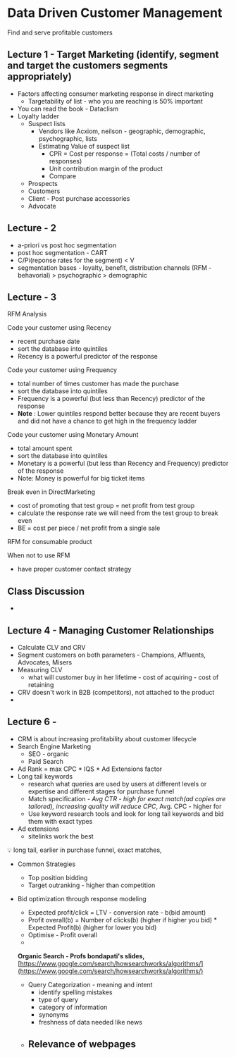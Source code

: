 # Data Driven Customer Management

Find and serve profitable customers

## Lecture 1 - Target Marketing (identify, segment and target the customers segments appropriately)

- Factors affecting consumer marketing response in direct marketing
    - Targetability of list - who you are reaching is 50% important
- You can read the book - Dataclism
- Loyalty ladder
    - Suspect lists
        - Vendors like Acxiom, neilson - geographic, demographic, psychographic, lists
        - Estimating Value of suspect list
            - CPR = Cost per response  = (Total costs / number of responses)
            - Unit contribution margin of the product
            - Compare
    - Prospects
    - Customers
    - Client  - Post purchase accessories
    - Advocate

## Lecture - 2

- a-priori vs post hoc segmentation
- post hoc segmentation - CART
- C/Pi(reponse rates for the segment) < V
- segmentation bases - loyalty, benefit, distribution channels (RFM - behavorial) > psychographic > demographic

## Lecture - 3

RFM Analysis

Code your customer using Recency

- recent purchase date
- sort the database into quintiles
- Recency is a powerful predictor of the response

Code your customer using Frequency

- total number of times customer has made the purchase
- sort the database into quintiles
- Frequency is a powerful (but less than Recency) predictor of the response
- **Note** : Lower quintiles respond better because they are recent buyers and did not have a chance to get high in the frequency ladder

Code your customer using Monetary Amount

- total amount spent
- sort the database into quintiles
- Monetary is a powerful (but less than Recency and Frequency) predictor of the response
- Note: Money is powerful for big ticket items

Break even in DirectMarketing

- cost of promoting that test group = net profit from test group
- calculate the response rate we will need from the test group to break even
- BE = cost per piece /  net profit from a single sale

RFM for consumable product

When not to use RFM

- have proper customer contact strategy

## Class Discussion

- 

## Lecture 4 - Managing Customer Relationships

- Calculate CLV and CRV
- Segment customers on both parameters - Champions, Affluents, Advocates, Misers
- Measuring CLV
    - what will customer buy in her lifetime - cost of acquiring - cost of retaining
- CRV doesn't work in B2B (competitors), not attached to the product
- 

## Lecture 6 -

- CRM is about increasing profitability about customer lifecycle
- Search Engine Marketing
    - SEO - organic
    - Paid Search
- Ad Rank = max CPC * IQS * Ad Extensions factor
- Long tail keywords
    - research what queries are used by users at different levels or expertise and different stages for purchase funnel
    - Match specification - *Avg CTR - high for exact match(ad copies are tailored), increasing quality will reduce CPC*,  Avg. CPC - higher for
    - Use keyword research tools and look for long tail keywords and bid them with exact types
- Ad extensions
    - sitelinks work the best

<aside>
💡 long tail, earlier in purchase funnel, exact matches,

</aside>

- Common Strategies
    - Top position bidding
    - Target outranking - higher than competition
- Bid optimization through response modeling
    - Expected profit/click = LTV - conversion rate - b(bid amount)
    - Profit overall(b) = Number of clicks(b) (higher if higher you bid) * Expected Profit(b) (higher for lower you bid)
    - Optimise - Profit overall
    - 
    
    **Organic Search - Profs bondapati's slides,** [https://www.google.com/search/howsearchworks/algorithms/](https://www.google.com/search/howsearchworks/algorithms/)
    
    - Query Categorization - meaning and intent
        - identify spelling mistakes
        - type of query
        - category of information
        - synonyms
        - freshness of data needed like news
    - Relevance of webpages
        -